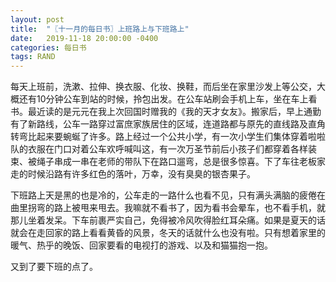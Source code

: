 ```yaml
---
layout: post
title:  "〖十一月的每日书〗上班路上与下班路上"
date:   2019-11-18 20:00:00 -0400
categories: 每日书
tags: RAND
---
```


每天上班前，洗漱、拉伸、换衣服、化妆、换鞋，而后坐在家里沙发上等公交，大概还有10分钟公车到站的时候，拎包出发。在公车站刷会手机上车，坐在车上看书。最近读的是元元在我上次回国时赠我的《我的天才女友》。搬家后，早上通勤有了新路线，公车一路穿过富庶家族居住的区域，连道路都与原先的直线路及直角转弯比起来要蜿蜒了许多。路上经过一个公共小学，有一次小学生们集体穿着啦啦队的衣服在门口对着公车欢呼喊叫这，有一次万圣节前后小孩子们都穿着各样装束、被绳子串成一串在老师的带队下在路口遛弯，总是很多惊喜。下了车往老板家走的时候沿路有许多红色的落叶，万幸，没有臭臭的银杏果子。

下班路上天是黑的也是冷的，公车走的一路什么也看不见，只有满头满脑的疲倦在曲里拐弯的路上被甩来甩去。我嘛就不看书了，因为看书会晕车，也不看手机，就那儿坐着发呆。下车前裹严实自己，免得被冷风吹得脸红耳朵痛。如果是夏天的话就会在走回家的路上看看黄昏的风景，冬天的话就什么也没有啦。只有想着家里的暖气、热乎的晚饭、回家要看的电视打的游戏、以及和猫猫抱一抱。

又到了要下班的点了。